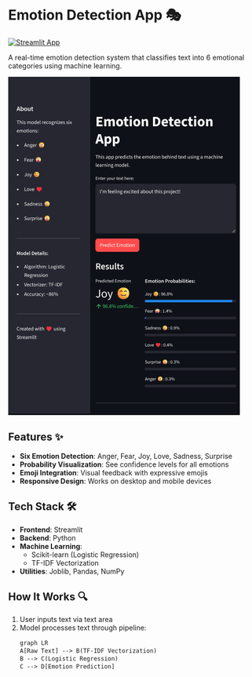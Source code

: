 # Emotion Detection App 🎭

[![Streamlit App](https://static.streamlit.io/badges/streamlit_badge_black_white.svg)](https://emotions-detection-nhinjjaenxd4iziqfznwxx.streamlit.app/)

A real-time emotion detection system that classifies text into 6 emotional categories using machine learning.

![App Screenshot](./emotion_ss.png) 

## Features ✨

- **Six Emotion Detection**: Anger, Fear, Joy, Love, Sadness, Surprise
- **Probability Visualization**: See confidence levels for all emotions
- **Emoji Integration**: Visual feedback with expressive emojis
- **Responsive Design**: Works on desktop and mobile devices

## Tech Stack 🛠️

- **Frontend**: Streamlit
- **Backend**: Python
- **Machine Learning**:
  - Scikit-learn (Logistic Regression)
  - TF-IDF Vectorization
- **Utilities**: Joblib, Pandas, NumPy

## How It Works 🔍

1. User inputs text via text area
2. Model processes text through pipeline:
   ```mermaid
   graph LR
   A[Raw Text] --> B(TF-IDF Vectorization)
   B --> C(Logistic Regression)
   C --> D[Emotion Prediction]


